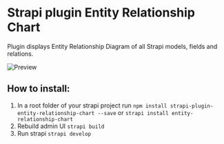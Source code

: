 # Strapi plugin Entity Relationship Chart

Plugin displays Entity Relationship Diagram of all Strapi models, fields and relations.

![Preview](https://raw.githubusercontent.com/node-vision/strapi-plugin-entity-relationship-chart/master/preview.png)

How to install:
--------
1. In a root folder of your strapi project run `npm install strapi-plugin-entity-relationship-chart --save` or `strapi install entity-relationship-chart`
2. Rebuild admin UI `strapi build`
3. Run strapi `strapi develop`